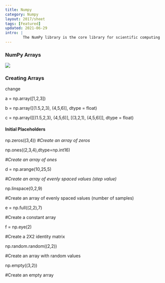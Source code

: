 ```yaml
---
title: Numpy
category: Numpy
layout: 2017/sheet
tags: [Featured]
updated: 2021-06-29
intro: | 
        The NumPy library is the core library for scientific computing in Python. It provides a high-performance multidimensional array object, and tools for working with these arrays.
---
```



### NumPy Arrays

![](https://img-1253324855.cos.ap-chengdu.myqcloud.com/picgo/numpy.png)

### Creating Arrays
change

a = np.array([1,2,3])

b = np.array([(1.5,2,3), (4,5,6)], dtype = float)

c = np.array([[(1.5,2,3), (4,5,6)], [(3,2,1), (4,5,6)]], dtype = float)

#### Initial Placeholders

np.zeros((3,4)) *#Create an array of zeros*

np.ones((2,3,4),dtype=np.int16) 

*#Create an array of ones*

d = np.arange(10,25,5) 

*#Create an array of evenly spaced values (step value)*

np.linspace(0,2,9) 

#Create an array of evenly spaced values (number of samples) 

e = np.full((2,2),7) 

#Create a constant array

f = np.eye(2) 

#Create a 2X2 identity matrix 

np.random.random((2,2)) 

#Create an array with random values

np.empty((3,2)) 

#Create an empty array
